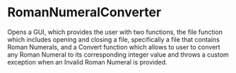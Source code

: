 # RomanNumeralConverter
Opens a GUI, which provides the user with two functions, the file function which includes opening and closing a file, specifically a file that contains Roman Numerals, and a Convert function which allows to user to convert any Roman Numeral to its corresponding integer value and throws a custom exception when an Invalid Roman Numeral is provided.
